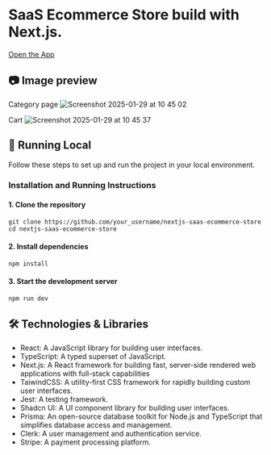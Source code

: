 # SaaS Ecommerce Store build with Next.js.

[Open the App](https://nextjs-saas-ecommerce-store-beige.vercel.app)

## 📷 Image preview

Category page
![Screenshot 2025-01-29 at 10 45 02](https://github.com/user-attachments/assets/8c40e884-8889-424d-903a-4125c21e610a)

Cart
![Screenshot 2025-01-29 at 10 45 37](https://github.com/user-attachments/assets/0f42d27c-c98e-44ad-b791-6be4f18e5989)

## 🚀 Running Local

Follow these steps to set up and run the project in your local environment.

### Installation and Running Instructions
#### 1. Clone the repository
```
git clone https://github.com/your_username/nextjs-saas-ecommerce-store
cd nextjs-saas-ecommerce-store
```
#### 2. Install dependencies
```
npm install
```
#### 3. Start the development server
```
npm run dev
```
## 🛠️ Technologies & Libraries
- React: A JavaScript library for building user interfaces.
- TypeScript: A typed superset of JavaScript.
- Next.js: A React framework for building fast, server-side rendered web applications with full-stack capabilities
- TaiwindCSS: A utility-first CSS framework for rapidly building custom user interfaces.
- Jest: A testing framework.
- Shadcn UI: A UI component library for building user interfaces.
- Prisma: An open-source database toolkit for Node.js and TypeScript that simplifies database access and management.
- Clerk: A user management and authentication service.
- Stripe: A payment processing platform.
